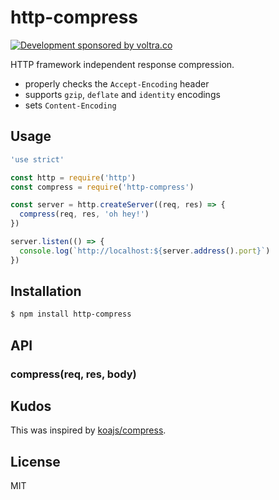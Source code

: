 
# http-compress

[![Development sponsored by voltra.co](https://img.shields.io/badge/Development%20sponsored%20by-Voltra.co-yellow.svg)](https://voltra.co/)

HTTP framework independent response compression.

- properly checks the `Accept-Encoding` header
- supports `gzip`, `deflate` and `identity` encodings
- sets `Content-Encoding`

## Usage

```js
'use strict'

const http = require('http')
const compress = require('http-compress')

const server = http.createServer((req, res) => {
  compress(req, res, 'oh hey!')
})

server.listen(() => {
  console.log(`http://localhost:${server.address().port}`)
})
```

## Installation

```bash
$ npm install http-compress
```

## API

### compress(req, res, body)

## Kudos

This was inspired by [koajs/compress](https://github.com/koajs/compress).

## License

MIT
